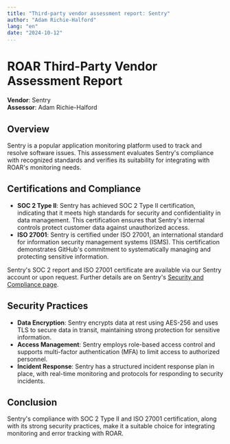 ```yaml
---
title: "Third-party vendor assessment report: Sentry"
author: "Adam Richie-Halford"
lang: "en"
date: "2024-10-12"
...
```


# ROAR Third-Party Vendor Assessment Report

**Vendor**: Sentry\
**Assessor**: Adam Richie-Halford

## Overview

Sentry is a popular application monitoring platform used to track and resolve software issues. This assessment evaluates Sentry's compliance with recognized standards and verifies its suitability for integrating with ROAR's monitoring needs.

## Certifications and Compliance

- **SOC 2 Type II**: Sentry has achieved SOC 2 Type II certification, indicating that it meets high standards for security and confidentiality in data management. This certification ensures that Sentry's internal controls protect customer data against unauthorized access.
- **ISO 27001**: Sentry is certified under ISO 27001, an international standard for information security management systems (ISMS). This certification demonstrates GitHub's commitment to systematically managing and protecting sensitive information.

Sentry's SOC 2 report and ISO 27001 certificate are available via our Sentry account or upon request. Further details are on Sentry's [Security and Compliance page](https://sentry.io/security/).

## Security Practices

- **Data Encryption**: Sentry encrypts data at rest using AES-256 and uses TLS to secure data in transit, maintaining strong protection for sensitive information.
- **Access Management**: Sentry employs role-based access control and supports multi-factor authentication (MFA) to limit access to authorized personnel.
- **Incident Response**: Sentry has a structured incident response plan in place, with real-time monitoring and protocols for responding to security incidents.

## Conclusion

Sentry's compliance with SOC 2 Type II and ISO 27001 certification, along with its strong security practices, make it a suitable choice for integrating monitoring and error tracking with ROAR.
